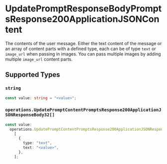 # UpdatePromptResponseBodyPromptsResponse200ApplicationJSONContent

The contents of the user message. Either the text content of the message or an array of content parts with a defined type, each can be of type `text` or `image_url` when passing in images. You can pass multiple images by adding multiple `image_url` content parts. 


## Supported Types

### `string`

```typescript
const value: string = "<value>";
```

### `operations.UpdatePromptContentPromptsResponse200ApplicationJSONResponseBody32[]`

```typescript
const value:
  operations.UpdatePromptContentPromptsResponse200ApplicationJSONResponseBody32[] =
    [
      {
        type: "text",
        text: "<value>",
      },
    ];
```

